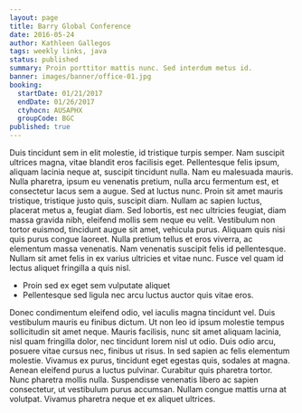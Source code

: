 ```yaml
---
layout: page
title: Barry Global Conference
date: 2016-05-24
author: Kathleen Gallegos
tags: weekly links, java
status: published
summary: Proin porttitor mattis nunc. Sed interdum metus id.
banner: images/banner/office-01.jpg
booking:
  startDate: 01/21/2017
  endDate: 01/26/2017
  ctyhocn: AUSAPHX
  groupCode: BGC
published: true
---
```

Duis tincidunt sem in elit molestie, id tristique turpis semper. Nam suscipit ultrices magna, vitae blandit eros facilisis eget. Pellentesque felis ipsum, aliquam lacinia neque at, suscipit tincidunt nulla. Nam eu malesuada mauris. Nulla pharetra, ipsum eu venenatis pretium, nulla arcu fermentum est, et consectetur lacus sem a augue. Sed at luctus nunc. Proin sit amet mauris tristique, tristique justo quis, suscipit diam. Nullam ac sapien luctus, placerat metus a, feugiat diam. Sed lobortis, est nec ultricies feugiat, diam massa gravida nibh, eleifend mollis sem neque eu velit. Vestibulum non tortor euismod, tincidunt augue sit amet, vehicula purus. Aliquam quis nisi quis purus congue laoreet. Nulla pretium tellus et eros viverra, ac elementum massa venenatis. Nam venenatis suscipit felis id pellentesque. Nullam sit amet felis in ex varius ultricies et vitae nunc. Fusce vel quam id lectus aliquet fringilla a quis nisl.

* Proin sed ex eget sem vulputate aliquet
* Pellentesque sed ligula nec arcu luctus auctor quis vitae eros.

Donec condimentum eleifend odio, vel iaculis magna tincidunt vel. Duis vestibulum mauris eu finibus dictum. Ut non leo id ipsum molestie tempus sollicitudin sit amet neque. Mauris facilisis, nunc sit amet aliquam lacinia, nisl quam fringilla dolor, nec tincidunt lorem nisl ut odio. Duis odio arcu, posuere vitae cursus nec, finibus ut risus. In sed sapien ac felis elementum molestie. Vivamus ex purus, tincidunt eget egestas quis, sodales at magna. Aenean eleifend purus a luctus pulvinar. Curabitur quis pharetra tortor. Nunc pharetra mollis nulla. Suspendisse venenatis libero ac sapien consectetur, ut vestibulum purus accumsan. Nullam congue mattis urna at volutpat. Vivamus pharetra neque et ex aliquet ultrices.
